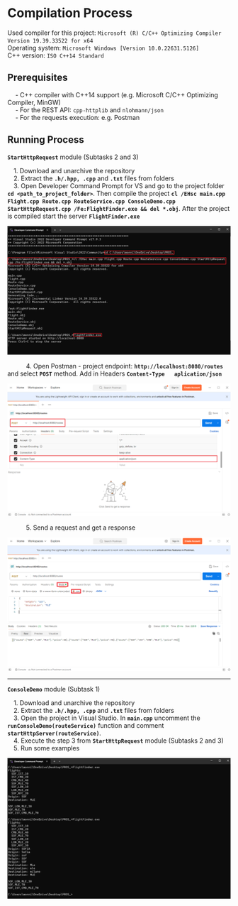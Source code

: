 # Compilation Process
Used compiler for this project: `Microsoft (R) C/C++ Optimizing Compiler Version 19.39.33522 for x64`  
Operating system: `Microsoft Windows [Version 10.0.22631.5126]`  
C++ version: `ISO C++14 Standard`

## Prerequisites
&emsp; - C++ compiler with C++14 support (e.g. Microsoft C/C++ Optimizing Compiler, MinGW)  
&emsp; - For the REST API: `cpp-httplib` and `nlohmann/json`  
&emsp; - For the requests execution: e.g. Postman

## Running Process
**`StartHttpRequest`** module (Subtasks 2 and 3) 

&emsp;1. Download and unarchive the repository  
&emsp;2. Extract the **`.h/.hpp, .cpp`** and **`.txt`** files from folders  
&emsp;3. Open Developer Command Prompt for VS and go to the project folder  **`cd <path_to_project_folder>`**. Then compile the project **`cl /EHsc main.cpp Flight.cpp Route.cpp RouteService.cpp ConsoleDemo.cpp StartHttpRequest.cpp /Fe:FlightFinder.exe && del *.obj`**. After the project is compiled start the server **`FlightFinder.exe`**   

![COMPILE](./docs/images/compile.png)

&emsp;&emsp;&emsp;4. Open Postman - project endpoint: **`http://localhost:8080/routes`** and select **`POST`** method. Add in Headers **`Content-Type   aplication/json`**  

![POSTMAN](./docs/images/postman.png)
 
&emsp;&emsp;&emsp;5. Send a request and get a response  

![REQUEST](./docs/images/request.png)

---
**`ConsoleDemo`** module (Subtask 1)  

&emsp;1. Download and unarchive the repository   
&emsp;2. Extract the **`.h/.hpp, .cpp`** and **`.txt`** files from folders  
&emsp;3. Open the project in Visual Studio. In **`main.cpp`** uncomment the **`runConsoleDemo(routeService)`** function and comment **`startHttpServer(routeService)`**.    
&emsp;4. Execute the step 3 from **`StartHttpRequest`** module (Subtasks 2 and 3)  
&emsp;5. Run some examples  

![COMPILE DEMO](./docs/images/compileDemo.png)
